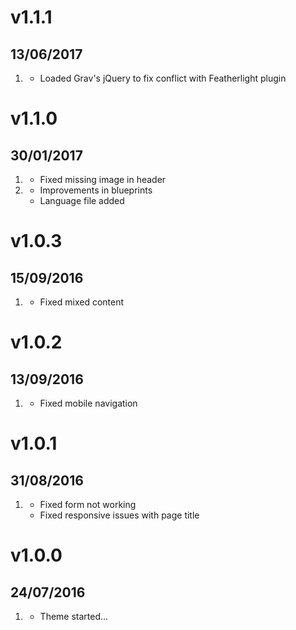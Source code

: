 # v1.1.1
## 13/06/2017

1. [](#improved)
    * Loaded Grav's jQuery to fix conflict with Featherlight plugin


# v1.1.0
## 30/01/2017

1. [](#bugfix)
    * Fixed missing image in header
1. [](#improved)
    * Improvements in blueprints
    * Language file added

# v1.0.3
## 15/09/2016

1. [](#bugfix)
    * Fixed mixed content

# v1.0.2
## 13/09/2016

1. [](#bugfix)
    * Fixed mobile navigation

# v1.0.1
## 31/08/2016

1. [](#bugfix)
    * Fixed form not working
    * Fixed responsive issues with page title

# v1.0.0
## 24/07/2016

1. [](#new)
    * Theme started...
